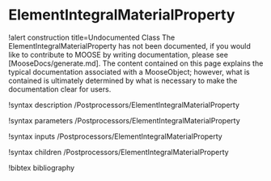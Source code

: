 <!-- MOOSE Documentation Stub: Remove this when content is added. -->

# ElementIntegralMaterialProperty

!alert construction title=Undocumented Class
The ElementIntegralMaterialProperty has not been documented, if you would like to contribute to MOOSE by
writing documentation, please see [MooseDocs/generate.md]. The content contained on this page explains
the typical documentation associated with a MooseObject; however, what is contained is ultimately
determined by what is necessary to make the documentation clear for users.

!syntax description /Postprocessors/ElementIntegralMaterialProperty

!syntax parameters /Postprocessors/ElementIntegralMaterialProperty

!syntax inputs /Postprocessors/ElementIntegralMaterialProperty

!syntax children /Postprocessors/ElementIntegralMaterialProperty

!bibtex bibliography
